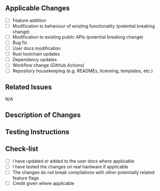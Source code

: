 ## Applicable Changes

<!-- Tick off anything that applies to your changes -->

- [ ] Feature addition
- [ ] Modification to behaviour of existing functionality (potential breaking change)
- [ ] Modification to existing public APIs (potential breaking change)
- [ ] Bug fix
- [ ] User docs modification
- [ ] Rust toolchain updates
- [ ] Dependency updates
- [ ] Workflow change (GitHub Actions)
- [ ] Repository housekeeping (e.g. READMEs, licensing, templates, etc.)

## Related Issues

<!-- If there is a GitHub issue that this pull request resolves, please references it here. -->

N/A

## Description of Changes

<!-- Insert a small description of the changes made, and why they were made. -->

## Testing Instructions

<!-- Please provide step-by-step instructions on how to test the changes that were made. -->

## Check-list

- [ ] I have updated or added to the user docs where applicable
- [ ] I have tested the changes on real hardware if applicable
- [ ] The changes do not break compilations with other potentially related feature flags
- [ ] Credit given where applicable
